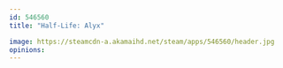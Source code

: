 ```yaml
---
id: 546560
title: "Half-Life: Alyx"

image: https://steamcdn-a.akamaihd.net/steam/apps/546560/header.jpg
opinions:
---
```

